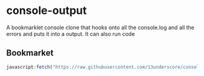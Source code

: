 # console-output
A bookmarklet console clone that hooks onto all the console.log and all the errors and puts it into a output. It can also run code

## Bookmarket
```javascript
javascript:fetch("https://raw.githubusercontent.com/13underscore/console-output/main/main-release.js").then(r => r.text()).then(r => eval(r)).catch(alert("Unable to retrive files from github, this may be because the current page is blocking access to github. Please leave a issue at https://github.com/13underscore/console-output/issues"))
```
